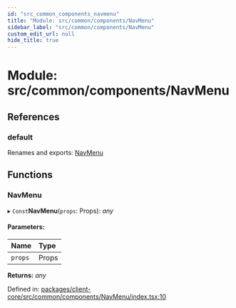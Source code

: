 ```yaml
---
id: "src_common_components_navmenu"
title: "Module: src/common/components/NavMenu"
sidebar_label: "src/common/components/NavMenu"
custom_edit_url: null
hide_title: true
---
```


# Module: src/common/components/NavMenu

## References

### default

Renames and exports: [NavMenu](src_common_components_navmenu.md#navmenu)

## Functions

### NavMenu

▸ `Const`**NavMenu**(`props`: Props): *any*

#### Parameters:

Name | Type |
:------ | :------ |
`props` | Props |

**Returns:** *any*

Defined in: [packages/client-core/src/common/components/NavMenu/index.tsx:10](https://github.com/xr3ngine/xr3ngine/blob/716a06460/packages/client-core/src/common/components/NavMenu/index.tsx#L10)
